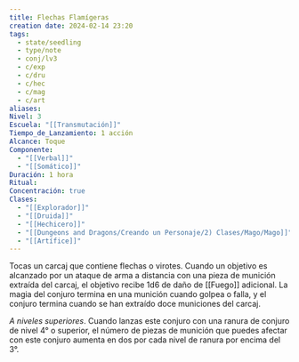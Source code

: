 ```yaml
---
title: Flechas Flamígeras
creation date: 2024-02-14 23:20
tags:
  - state/seedling
  - type/note
  - conj/lv3
  - c/exp
  - c/dru
  - c/hec
  - c/mag
  - c/art
aliases: 
Nivel: 3
Escuela: "[[Transmutación]]"
Tiempo_de_Lanzamiento: 1 acción
Alcance: Toque
Componente:
  - "[[Verbal]]"
  - "[[Somático]]"
Duración: 1 hora
Ritual: 
Concentración: true
Clases:
  - "[[Explorador]]"
  - "[[Druida]]"
  - "[[Hechicero]]"
  - "[[Dungeons and Dragons/Creando un Personaje/2) Clases/Mago/Mago]]"
  - "[[Artífice]]"
---
```

Tocas un carcaj que contiene flechas o virotes. Cuando un objetivo es alcanzado por un ataque de arma a distancia con una pieza de munición extraída del carcaj, el objetivo recibe 1d6 de daño de [[Fuego]] adicional. La magia del conjuro termina en una munición cuando golpea o falla, y el conjuro termina cuando se han extraído doce municiones del carcaj.

*A niveles superiores*. Cuando lanzas este conjuro con una ranura de conjuro de nivel 4° o superior, el número de piezas de munición que puedes afectar con este conjuro aumenta en dos por cada nivel de ranura por encima del 3°.